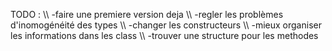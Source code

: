 TODO : \\\\
-faire une premiere version deja \\\\
-regler les problèmes d'inomogénéité des types \\\\
-changer les constructeurs \\\\
-mieux organiser les informations dans les class \\\\
-trouver une structure pour les methodes
